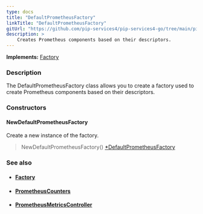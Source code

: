 ```yaml
---
type: docs
title: "DefaultPrometheusFactory"
linkTitle: "DefaultPrometheusFactory"
gitUrl: "https://github.com/pip-services4/pip-services4-go/tree/main/pip-services4-prometheus-go"
description: > 
    Creates Prometheus components based on their descriptors.
---
```


**Implements:** [Factory](../../../components/build/factory)

### Description

The DefaultPrometheusFactory class allows you to create a factory used to create Prometheus components based on their descriptors.

### Constructors

#### NewDefaultPrometheusFactory
Create a new instance of the factory.

> NewDefaultPrometheusFactory() [*DefaultPrometheusFactory]()


### See also
- #### [Factory](../../../components/build/factory)
- #### [PrometheusCounters](../../count/prometheus_counters)
- #### [PrometheusMetricsController](../../controllers/prometheus_metrics_controller)


